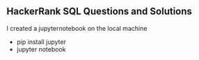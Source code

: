 ## HackerRank SQL Questions and Solutions

I created a jupyternotebook on the local machine
- pip install jupyter
- jupyter notebook